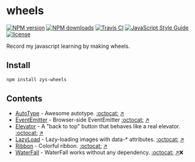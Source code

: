 # wheels

[![NPM version](https://img.shields.io/npm/v/zys-wheels.svg?style=flat)](https://npmjs.org/package/zys-wheels)
[![NPM downloads](http://img.shields.io/npm/dm/zys-wheels.svg?style=flat)](https://npmjs.org/package/zys-wheels)
[![Travis CI](https://travis-ci.org/ZYSzys/zys-wheels.svg?branch=master)](https://travis-ci.org/ZYSzys/zys-wheels)
[![JavaScript Style Guide](https://img.shields.io/badge/code_style-standard-brightgreen.svg)](https://standardjs.com)
[![license](https://img.shields.io/github/license/ZYSzys/zys-wheels.svg)](https://github.com/ZYSzys/zys-wheels/blob/master/LICENSE)

Record my javascript learning by making wheels.

## Install
```bash
npm install zys-wheels
```


## Contents

- [AutoType](autotype) - Awesome autotype.  [:octocat:](https://github.com/mqyqingfeng/AutoType) [:arrow_upper_right:](http://zyszys.top/zys-wheels/autotype/docs/index.html)
- [EventEmitter](eventEmitter) - Browser-side EventEmitter  [:octocat:](https://github.com/mqyqingfeng/EventEmitter) [:arrow_upper_right:](http://zyszys.top/zys-wheels/eventEmitter/)
- [Elevator](elevator) - A "back to top" button that behaves like a real elevator.  [:octocat:](https://github.com/tholman/elevator.js) [:arrow_upper_right:](http://zyszys.top/zys-wheels/elevator/)
- [LazyLoad](lazy-load) - Lazy-loading images with data-* attributes.  [:octocat:](https://github.com/toddmotto/echo) [:arrow_upper_right:](http://zyszys.top/zys-wheels/lazy-load/)
- [Ribbon](ribbon) - Colorful ribbon.  [:octocat:](https://github.com/ZYSzys/zys-wheels/tree/master/ribbon) [:arrow_upper_right:](http://zyszys.top/zys-wheels/ribbon/)
- [WaterFall](waterfall) - WaterFall works without any dependency. 
[:octocat:](https://github.com/raphamorim/waterfall.js) [:arrow_upper_right:](http://zyszys.top/zys-wheels/waterfall/):x: 